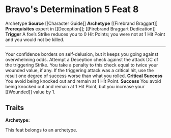 ﻿---
actions: '[reaction]'
cost: null
element: null
feat: Bravo's Determination
frequency: null
heighten_level: null
id: '1070'
level: '8'
name: Bravo's Determination
prerequisite: Expert in [[DATABASE/skill/Deception|Deception]] ; [[DATABASE/feat/Firebrand
  Braggart Dedication|Firebrand Braggart Dedication]]
rarity: Common
requirement: null
school: null
source: '[[DATABASE/source/Character Guide|Character Guide]]'
subcategory: null
trait:
- '[[DATABASE/trait/Archetype|Archetype]]'
trigger: "A foe\u2019s Strike reduces you to 0 Hit Points; you were not at 1 Hit Point\
  \ and you would not be killed."
type: Feat

---
# Bravo's Determination <span class="action-icon">5</span> <span class="item-type">Feat 8</span>

<span class="item-trait">Archetype</span>
**Source** [[Character Guide]] 
**Archetype** [[Firebrand Braggart]]
**Prerequisites** expert in [[Deception]]; [[Firebrand Braggart Dedication]]
**Trigger** A foe’s Strike reduces you to 0 Hit Points; you were not at 1 Hit Point and you would not be killed.

---
Your confidence borders on self-delusion, but it keeps you going against overwhelming odds. Attempt a Deception check against the attack DC of the triggering Strike. You take a penalty to this check equal to twice your wounded value, if any. If the triggering attack was a critical hit, use the result one degree of success worse than what you rolled.
**Critical Success** You avoid being knocked out and remain at 1 Hit Point.
**Success** You avoid being knocked out and remain at 1 Hit Point, but you increase your [[Wounded]] value by 1.

## Traits

**Archetype:**

This feat belongs to an archetype.